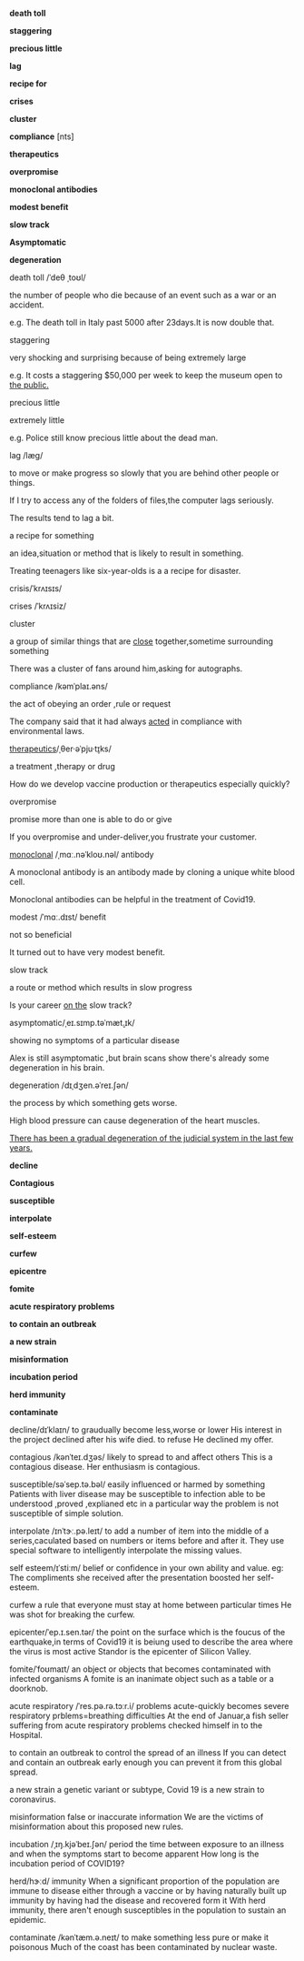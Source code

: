**death toll**

**staggering**  

**precious little**

**lag**

**recipe for**



**crises** 

**cluster**

**compliance**  [nts]

**therapeutics**

**overpromise**



**monoclonal antibodies**

**modest benefit**

**slow track**

**Asymptomatic**

**degeneration**









death toll /ˈdeθ ˌtoʊl/

the number of people who die because of an event such as a war or an accident.

e.g. The death toll in Italy past 5000 after 23days.It is now double that.



staggering 

very shocking and surprising because of being extremely large

e.g. It costs a staggering $50,000 per week to keep the museum open to <u>the public.</u>



precious little 

extremely little 

e.g. Police still know precious little about the dead man.



lag /læɡ/

to move or make progress so slowly that you are behind other people or things.

If I try to access any of the folders of files,the computer lags seriously.

The results tend to lag a bit.



a recipe for something

an idea,situation or method that is likely to result in something.

Treating  teenagers like six-year-olds is a a recipe for disaster.





crisis/ˈkrʌɪsɪs/

crises /ˈkrʌɪsiz/



cluster

a group of similar things that are <u>close</u> together,sometime surrounding something

There was a cluster of fans around him,asking for autographs.



compliance /kəmˈplaɪ.əns/

the act of obeying an order ,rule or request

The company said that it had always <u>acted</u> in compliance with environmental laws.



<u>therapeutics</u>/ˌθer·əˈpju·t̬ɪks/

a treatment ,therapy or drug

How do we develop vaccine production or therapeutics especially quickly?



overpromise

promise more  than one is able to do or give

If you overpromise and under-deliver,you frustrate your customer.



<u>monoclonal</u> /ˌmɑː.nəˈkloʊ.nəl/ antibody

A monoclonal antibody is an antibody made by cloning a unique white blood cell.

Monoclonal antibodies can be helpful in the treatment of Covid19.



modest /ˈmɑː.dɪst/ benefit

not so beneficial

It turned out to have very modest benefit.



slow track 

a route or method which results in slow progress

Is your career <u>on the</u> slow track?



asymptomatic/ˌeɪ.sɪmp.təˈmæt̬.ɪk/

showing no symptoms of a particular disease

Alex is still asymptomatic ,but brain scans show there's already some degeneration in his brain.



degeneration /dɪˌdʒen.əˈreɪ.ʃən/

the process by which something gets worse.

High blood pressure can cause degeneration of the heart muscles.

<u>There has been a gradual degeneration of the judicial system in the last few years.</u>





**decline**

**Contagious**

**susceptible**

**interpolate**

 **self-esteem**
 
 
 
 **curfew**

**epicentre**

**fomite**

**acute respiratory problems**

**to contain an outbreak**


**a new strain**

**misinformation**

**incubation period**

**herd immunity**

**contaminate**

decline/dɪˈklaɪn/
to graudually become less,worse or lower
His interest in the project declined after his wife died.
to refuse
He declined my offer.

contagious /kənˈteɪ.dʒəs/
likely to spread to and affect others
This is a contagious disease.
Her enthusiasm is contagious.

susceptible/səˈsep.tə.bəl/
easily influenced or harmed by something
Patients with liver disease may be susceptible to infection
able to be understood ,proved ,explianed etc in a particular way
the problem is not susceptible of simple solution.

interpolate /ɪnˈtɝː.pə.leɪt/
to add a number of item into the middle of a series,caculated based on numbers or items before and after it.
They use special software to intelligently interpolate the missing values.

self esteem/ɪˈstiːm/
belief or confidence in your own ability and value.
eg: The compliments she received after the presentation boosted her self-esteem.


curfew
a rule that everyone must stay at home between particular times
He was shot for breaking the curfew.

epicenter/ˈep.ɪ.sen.tər/
the point on the surface which is the foucus of the earthquake,in terms of Covid19 it is beiung used to describe the area where the virus is most active
Standor is the epicenter of Silicon Valley.

fomite/ˈfoʊmaɪt/
an object or objects that becomes contaminated with infected organisms
A fomite is an inanimate object such as a table or a doorknob.

acute respiratory  /ˈres.pə.rə.tɔːr.i/ problems
acute-quickly becomes severe respiratory prblems=breathing difficulties
At the end of Januar,a fish seller suffering from acute respiratory problems checked himself in to the Hospital.

to contain an outbreak
to control the spread of an illness
If you can detect and contain an outbreak early enough you can prevent it from this global spread.

a new strain
a genetic variant or subtype,
Covid 19 is a new strain to coronavirus.

misinformation
false or inaccurate information
We are the victims of misinformation about this proposed new rules.

incubation /ˌɪŋ.kjəˈbeɪ.ʃən/ period
the time between exposure to an illness and when the symptoms start to become apparent
How long is the incubation period of COVID19?

herd/hɝːd/ immunity
When a significant proportion of the population are immune to  disease either through a vaccine or by having naturally built up immunity by having had the disease and recovered form it
With herd immunity, there aren't enough susceptibles in the population to sustain an epidemic.

contaminate /kənˈtæm.ə.neɪt/
to make something less pure or make it poisonous
Much of the coast has been contaminated by nuclear waste.
